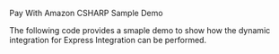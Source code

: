 Pay With Amazon CSHARP Sample Demo

The following code provides a smaple demo to show how the dynamic integration for Express Integration can be performed.

